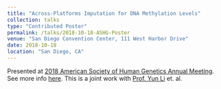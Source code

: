 ```yaml
---
title: "Across-Platforms Imputation for DNA Methylation Levels"
collection: talks
type: "Contributed Poster"
permalink: /talks/2018-10-18-ASHG-Poster
venue: "San Diego Convention Center, 111 West Harbor Drive"
date: 2018-10-18
location: "San Diego, CA"
---
```


Presented at [2018 American Society of Human Genetics Annual Meeting](http://www.ashg.org/2018meeting/). See more info [here](https://www.abstractsonline.com/pp8/\#!/9070/presentation/3193). 
This is a joint work with [Prof. Yun Li](https://yunliweb.its.unc.edu/) et. al.

